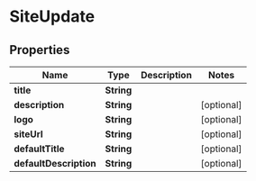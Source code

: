 # SiteUpdate

## Properties
Name | Type | Description | Notes
------------ | ------------- | ------------- | -------------
**title** | **String** |  | 
**description** | **String** |  |  [optional]
**logo** | **String** |  |  [optional]
**siteUrl** | **String** |  |  [optional]
**defaultTitle** | **String** |  |  [optional]
**defaultDescription** | **String** |  |  [optional]
